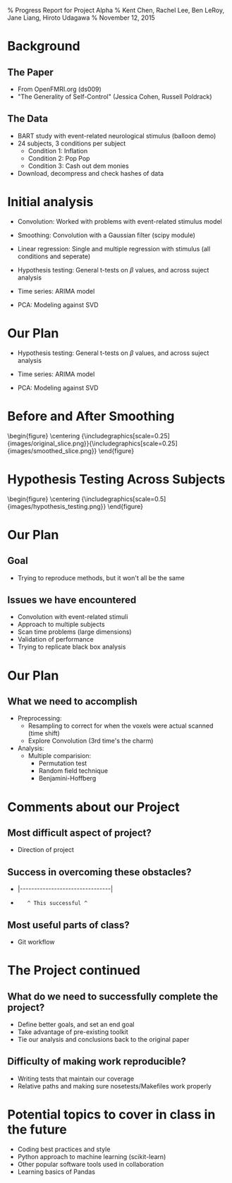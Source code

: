 % Progress Report for Project Alpha
% Kent Chen, Rachel Lee, Ben LeRoy, Jane Liang, Hiroto Udagawa
% November 12, 2015



# Background

## The Paper

- From OpenFMRI.org (ds009)
- "The Generality of Self-Control" (Jessica Cohen, Russell Poldrack)
<comment about software packages and replication>

## The Data

- BART study with event-related neurological stimulus (balloon demo)
- 24 subjects, 3 conditions per subject
	- Condition 1: Inflation
	- Condition 2: Pop Pop
	- Condition 3: Cash out dem monies
- Download, decompress and check hashes of data


# Initial analysis

- Convolution: Worked with problems with event-related stimulus model

- Smoothing: Convolution with a Gaussian filter (scipy module)

- Linear regression: Single and multiple regression with stimulus (all conditions and seperate)

- Hypothesis testing: General t-tests on $\beta$ values, and across suject analysis

- Time series: ARIMA model

- PCA: Modeling against SVD

# Our Plan

- Hypothesis testing: General t-tests on $\beta$ values, and across suject analysis

- Time series: ARIMA model

- PCA: Modeling against SVD

# Before and After Smoothing
\begin{figure}
  \centering
  {\includegraphics[scale=0.25]{images/original_slice.png}}{\includegraphics[scale=0.25]{images/smoothed_slice.png}}
\end{figure}



# Hypothesis Testing Across Subjects
\begin{figure}
  \centering
  {\includegraphics[scale=0.5]{images/hypothesis_testing.png}}
\end{figure}

# Our Plan

## Goal
- Trying to reproduce methods, but it won't all be the same

## Issues we have encountered
- Convolution with event-related stimuli
- Approach to multiple subjects
- Scan time problems (large dimensions)
- Validation of performance
- Trying to replicate black box analysis

# Our Plan
## What we need to accomplish
- Preprocessing: 
	- Resampling to correct for when the voxels were actual scanned (time shift)
	- Explore Convolution (3rd time's the charm)
- Analysis:
	- Multiple comparision:
		- Permutation test
		- Random field technique
		- Benjamini-Hoffberg

# Comments about our Project

## Most difficult aspect of project?
- Direction of project

## Success in overcoming these obstacles?
- |--------------------------------|
- 		 ^ This successful ^
 
## Most useful parts of class?
- Git workflow

# The Project continued

## What do we need to successfully complete the project?
- Define better goals, and set an end goal
- Take advantage of pre-existing toolkit
- Tie our analysis and conclusions back to the original paper

## Difficulty of making work reproducible?
- Writing tests that maintain our coverage
- Relative paths and making sure nosetests/Makefiles work properly

# Potential topics to cover in class in the future
- Coding best practices and style
- Python approach to machine learning (scikit-learn)
- Other popular software tools used in collaboration
- Learning basics of Pandas


